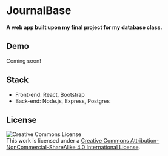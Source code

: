 # JournalBase
**A web app built upon my final project for my database class.**

## Demo
Coming soon!

## Stack
* Front-end: React, Bootstrap
* Back-end: Node.js, Express, Postgres

## License
![Creative Commons License](https://i.creativecommons.org/l/by-nc-sa/4.0/88x31.png)\
This work is licensed under a [Creative Commons Attribution-NonCommercial-ShareAlike 4.0 International License](https://creativecommons.org/licenses/by-nc-sa/4.0/).
